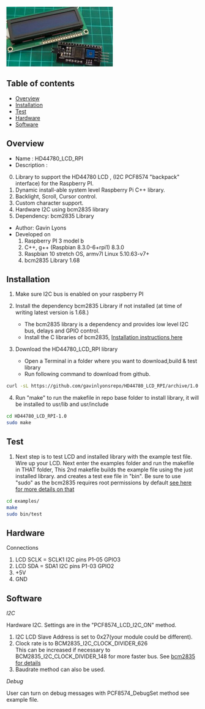 
![ lcd ](https://github.com/gavinlyonsrepo/pic_16F1619_projects/blob/master/images/LCDPCF.jpg)

Table of contents
---------------------------

  * [Overview](#overview)
  * [Installation](#installation)
  * [Test](#test)
  * [Hardware](#hardware)
  * [Software](#software)

Overview
--------------------
* Name : HD44780_LCD_RPI
* Description :

0. Library to support the HD44780 LCD , (I2C PCF8574 "backpack" interface) 
   for the Raspberry PI.
1. Dynamic install-able system level Raspberry Pi C++ library.
2. Backlight, Scroll, Cursor control.
3. Custom character support.
4. Hardware I2C using bcm2835 library
5. Dependency: bcm2835 Library

* Author: Gavin Lyons
* Developed on 
	1. Raspberry PI 3 model b
	2. C++, g++ (Raspbian 8.3.0-6+rpi1) 8.3.0
	3. Raspbian 10  stretch OS, armv7l Linux 5.10.63-v7+ 
	4. bcm2835 Library 1.68 


Installation
------------------------------

1. Make sure I2C bus is enabled on your raspberry PI

2. Install the dependency bcm2835 Library if not installed (at time of writing latest version is 1.68.)
	* The bcm2835 library is a dependency and provides low level I2C bus, delays and GPIO control.
	* Install the C libraries of bcm2835, [Installation instructions here](http://www.airspayce.com/mikem/bcm2835/)

3. Download the HD44780_LCD_RPI library 
	* Open a Terminal in a folder where you want to download,build & test library
	* Run following command to download from github.
    
```sh
curl -sL https://github.com/gavinlyonsrepo/HD44780_LCD_RPI/archive/1.0.tar.gz | tar xz
```

4. Run "make" to run the makefile in repo base folder to install library, it will be 
    installed to usr/lib and usr/include
    
```sh
cd HD44780_LCD_RPI-1.0
sudo make
```

Test 
-----------------------------

1. Next step is to test LCD and installed library with the example test file.
Wire up your LCD. Next enter the examples folder and run the makefile in THAT folder, 
This 2nd makefile builds the example file using the just installed library.
and creates a test exe file in "bin". Be sure to use "sudo" as the bcm2835 requires root permissions by default [ see here for more details on that](http://www.airspayce.com/mikem/bcm2835/) 


```sh
cd examples/
make
sudo bin/test
```

Hardware
----------------------------

Connections 

1. LCD SCLK = SCLK1 I2C pins P1-05 GPIO3
2. LCD SDA = SDA1 I2C pins P1-03 GPIO2
3. +5V
4. GND

Software 
-------------------------

*I2C*

Hardware I2C.
Settings are in the "PCF8574_LCD_I2C_ON" method.

1. I2C LCD Slave Address is set to 0x27(your module could be different).
2. Clock rate is to BCM2835_I2C_CLOCK_DIVIDER_626   
	This can be increased if necessary to BCM2835_I2C_CLOCK_DIVIDER_148
	for more faster bus. See [bcm2835 for details](http://www.airspayce.com/mikem/bcm2835/) 
3. Baudrate method can also be used. 

*Debug*

User can turn on debug messages with PCF8574_DebugSet method see example file.
